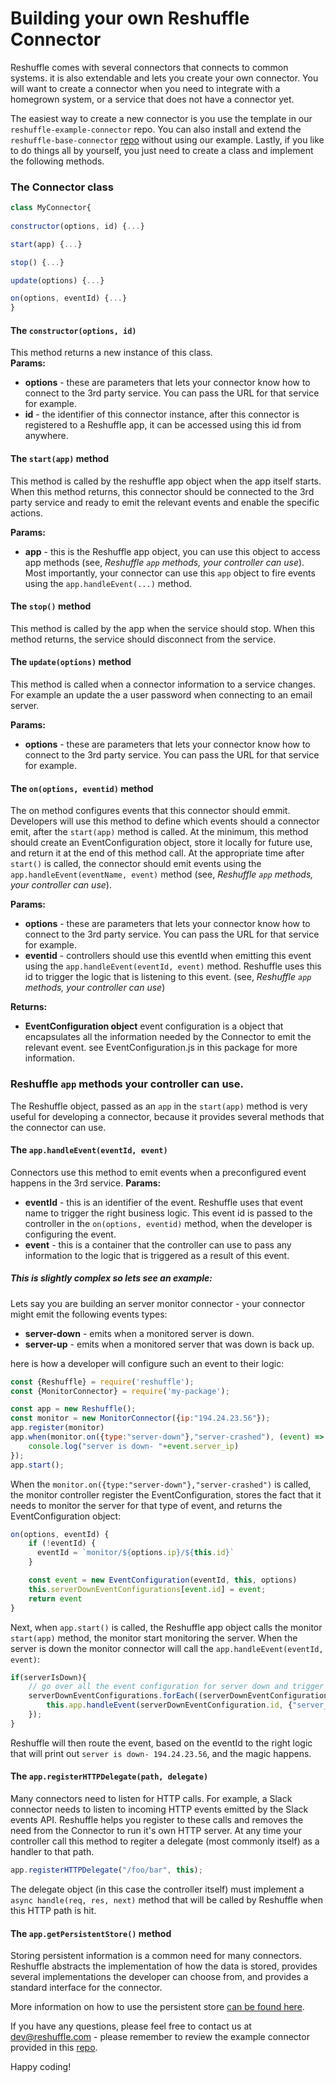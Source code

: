 # Building your own Reshuffle Connector 
Reshuffle comes with several connectors that connects to common systems. 
it is also extendable and lets you create your own connector. 
You will want to create a connector when you need to integrate with a homegrown system, or a service that does not have a connector yet.

The easiest way to create a new connector is you use the template in our `reshuffle-example-connector` repo.
You can also install and extend the `reshuffle-base-connector` [repo](https://github.com/reshufflehq/reshuffle-base-connector) without using our example. 
Lastly, if you like to do things all by yourself, you just need to create a class and implement the following methods. 

### The Connector class
```js
class MyConnector{
    
constructor(options, id) {...}

start(app) {...}

stop() {...}

update(options) {...}

on(options, eventId) {...}
}
```

#### The `constructor(options, id)`
This method returns a new instance of this class.  
**Params:**
* **options** - these are parameters that lets your connector know how to connect to the 3rd party service. You can pass the URL for that service for example.
* **id** - the identifier of this connector instance, after this connector is registered to a Reshuffle app, it can be accessed using this id from anywhere.

#### The `start(app)` method
This method is called by the reshuffle app object when the app itself starts. 
When this method returns, this connector should be connected to the 3rd party service and ready to emit the relevant events and enable the specific actions.     

**Params:**
* **app** - this is the Reshuffle app object, you can use this object to access app methods (see, _Reshuffle `app` methods, your controller can use_). Most importantly, your connector can use this `app` object to fire events using the `app.handleEvent(...)` method. 

#### The `stop()` method
This method is called by the app when the service should stop. When this method returns, the service should disconnect from the service.

#### The `update(options)` method
This method is called when a connector information to a service changes. For example an update the a user password when connecting to an email server.  

**Params:**
* **options** - these are parameters that lets your connector know how to connect to the 3rd party service. You can pass the URL for that service for example.

#### The `on(options, eventid)` method
The on method configures events that this connector should emmit. Developers will use this method to define which events should a connector emit, after the `start(app)` method is called.
At the minimum, this method should create an EventConfiguration object, store it locally for future use, and return it at the end of this method call. 
At the appropriate time after `start()` is called, the connector should emit events using the `app.handleEvent(eventName, event)` method (see, _Reshuffle `app` methods, your controller can use_).

**Params:**
* **options** - these are parameters that lets your connector know how to connect to the 3rd party service. You can pass the URL for that service for example.
* **eventid** - controllers should use this eventId when emitting this event using the `app.handleEvent(eventId, event)` method. 
Reshuffle uses this id to trigger the logic that is listening to this event.  (see, _Reshuffle `app` methods, your controller can use_)

**Returns:**
* **EventConfiguration object** event configuration is a object that encapsulates all the information needed by the Connector to emit the relevant event. 
see EventConfiguration.js in this package for more information. 

### Reshuffle `app` methods your controller can use. 
The Reshuffle object, passed as an `app` in the `start(app)` method is very useful for developing a connector, because it provides several methods that the connector can use.

#### The `app.handleEvent(eventId, event)`
Connectors use this method to emit events when a preconfigured event happens in the 3rd service. 
**Params:**
* **eventId** - this is an identifier of the event. Reshuffle uses that event name to trigger the right business logic. 
This event id is passed to the controller in the `on(options, eventid)` method, when the developer is configuring the event.
* **event** - this is a container that the controller can use to pass any information to the logic that is triggered as a result of this event.

##### _This is slightly complex so lets see an example:_

Lets say you are building an server monitor connector - your connector might emit the following events types:
* **server-down**  - emits when a monitored server is down.
* **server-up**  - emits when a monitored server that was down is back up.

here is how a developer will configure such an event to their logic:
```js
const {Reshuffle} = require('reshuffle');
const {MonitorConnector} = require('my-package');

const app = new Reshuffle();
const monitor = new MonitorConnector({ip:"194.24.23.56"});
app.register(monitor)
app.when(monitor.on({type:"server-down"},"server-crashed"), (event) => {
    console.log("server is down- "+event.server_ip)
});
app.start();
```

When the `monitor.on({type:"server-down"},"server-crashed")` is called, the monitor controller register the EventConfiguration, stores the fact that it needs to monitor the server for that type of event, and returns the EventConfiguration object:
````js
on(options, eventId) {
    if (!eventId) {
      eventId = `monitor/${options.ip}/${this.id}`
    }

    const event = new EventConfiguration(eventId, this, options)
    this.serverDownEventConfigurations[event.id] = event;
    return event
}
````
Next, when `app.start()` is called, the Reshuffle app object calls the monitor `start(app)` method, the monitor start monitoring the server.
When the server is down the monitor connector will call the `app.handleEvent(eventId, event)`:

````js
if(serverIsDown){
    // go over all the event configuration for server down and trigger the event
    serverDownEventConfigurations.forEach((serverDownEventConfiguration) =>{
        this.app.handleEvent(serverDownEventConfiguration.id, {"server_ip":this.options.ip})
    });
}
````
Reshuffle will then route the event, based on the eventId to the right logic that will print out `server is down- 194.24.23.56`, and the magic happens.

#### The `app.registerHTTPDelegate(path, delegate)`
Many connectors need to listen for HTTP calls. For example, a Slack connector needs to listen to incoming HTTP events emitted by the Slack events API.
Reshuffle helps you register to these calls and removes the need from the Connector to run it's own HTTP server. 
At any time your controller call this method to regiter a delegate (most commonly itself) as a handler to that path.
```js
app.registerHTTPDelegate("/foo/bar", this);
``` 
The delegate object (in this case the controller itself) must implement a `async handle(req, res, next)` method that will be called by Reshuffle when this HTTP path is hit.

#### The `app.getPersistentStore()` method
Storing persistent information is a common need for many connectors. 
Reshuffle abstracts the implementation of how the data is stored, provides several implementations the developer can choose from, and provides a standard interface for the connector.

More information on how to use the persistent store [can be found here](./persistency.md). 

If you have any questions, please feel free to contact us at dev@reshuffle.com - please remember to review the example connector provided in this [repo](todo).

Happy coding!